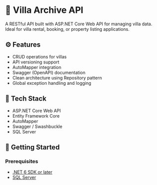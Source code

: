 # 🏡 Villa Archive API

A RESTful API built with ASP.NET Core Web API for managing villa data. Ideal for villa rental, booking, or property listing applications.

## ⚙️ Features

- CRUD operations for villas  
- API versioning support  
- AutoMapper integration  
- Swagger (OpenAPI) documentation  
- Clean architecture using Repository pattern  
- Global exception handling and logging  

## 🧱 Tech Stack

- ASP.NET Core Web API  
- Entity Framework Core  
- AutoMapper  
- Swagger / Swashbuckle  
- SQL Server 

## 🚀 Getting Started

### Prerequisites

- [.NET 6 SDK or later](https://dotnet.microsoft.com/download)  
- [SQL Server ]()
